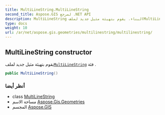 ```yaml
---
title: MultiLineString.MultiLineString
second_title: Aspose.GIS لمرجع .NET API
description: MultiLineString البناء. يقوم بتهيئة مثيل جديد لملفMultiLineString فئة .
type: docs
weight: 10
url: /ar/net/aspose.gis.geometries/multilinestring/multilinestring/
---
```

## MultiLineString constructor

يقوم بتهيئة مثيل جديد لملف[`MultiLineString`](../) فئة .

```csharp
public MultiLineString()
```

### أنظر أيضا

* class [MultiLineString](../)
* مساحة الاسم [Aspose.Gis.Geometries](../../multilinestring/)
* المجسم [Aspose.GIS](../../../)


